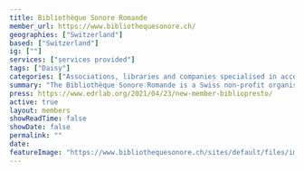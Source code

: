 ```yaml
---
title: Bibliothèque Sonore Romande
member_url: https://www.bibliothequesonore.ch/
geographies: ["Switzerland"]
based: ["Switzerland"]
ig: [""] 
services: ["services provided"] 
tags: ["Daisy"]
categories: ["Associations, libraries and companies specialised in accessibility services"]
summary: "The Bibliothèque Sonore Romande is a Swiss non-profit organisation which provides audiobooks to people with reading disabilities."
press: https://www.edrlab.org/2021/04/23/new-member-bibliopresto/
active: true
layout: members
showReadTime: false
showDate: false
permalink: ""
date: 
featureImage: "https://www.bibliothequesonore.ch/sites/default/files/image/2023-01/logo_bsr_2022_opti.svg"
---
```

